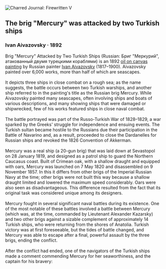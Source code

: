 <div class="artwork-of-the-day">
  <div class="container">
    <div class="img-wrapper">
      <img
        src="https://uploads7.wikiart.org/images/ivan-aivazovsky/brig-mercury-attacked-by-two-turkish-ships-1892.jpg!Large.jpg"
        alt="Charred Journal: Firewritten V" />
    </div>
    <div class="artwork-detail">
      <div class="artwork-origin"> 
        <h2 class="artwork-name">The brig "Mercury" was attacked by two Turkish ships</h2>
        <h3 class="artist">
          Ivan Aivazovsky
                    ·  1892
        </h3>
      </div>
      <p class="description">
        <span class="artwork-description-text ng-binding" ng-bind-html="viewModel.ArtworkOfTheDay.Description | unsafe">Brig "Mercury" Attacked by Two Turkish Ships (Russian: Бриг "Меркурий", атакованный двумя турецкими кораблями) is an 1892 <a target="_blank" href="/en/paintings-by-media/oil-on-sacking">oil on canvas painting</a> by Russian painter <a target="_blank" href="/en/ivan-aivazovsky">Ivan Aivazovsky</a> (1817–1900). Aivazovsky painted over 6,000 works, more than half of which are seascapes.
<br>
<br>It depicts three ships in close combat on a rough sea; as the name suggests, the battle occurs between two Turkish warships, and another ship referred to in the painting's title as the Russian brig Mercury. While Aivazovsky painted many seascapes, often involving ships and boats of various descriptions, and many showing ships that were damaged or shipwrecked, few of his works featured ships in close naval combat.
<br>
<br>The battle portrayed was part of the Russo-Turkish War of 1828–1829, a war sparked by the Greeks' struggle for independence and ensuing events. The Turkish sultan became hostile to the Russians due their participation in the Battle of Navarino and, as a result, proceeded to close the Dardanelles for Russian ships and revoked the 1826 Convention of Akkerman.
<br>
<br>Mercury was a real ship (a 20-gun brig) that was laid down at Sevastopol on 28 January 1819, and designed as a patrol ship to guard the Northern Caucasus coast. Built of Crimean oak, with a shallow draught and equipped with oars, Mercury was launched on 7 May 1820 and disassembled on 9 November 1857. In this it differs from other brigs of the Imperial Russian Navy at the time; other brigs were not built this way because a shallow draught limited and lowered the maximum speed considerably. Oars were also seen as disadvantageous. This difference resulted from the fact that its original task was considered unique among its designers.
<br>
<br>Mercury fought in several significant naval battles during its existence. One of the most notable of these battles involved a battle between Mercury (which was, at the time, commanded by Lieutenant Alexander Kazarsky) and two other brigs against a sizable complement of approximately 14 Turkish ships, who were returning from the shores of Anatolia. Turkish victory was at first foreseeable, but the tides of battle changed, and Mercury was able to escape after a final, powerful assault by the three brigs, ending the conflict.
<br>
<br>After the conflict had ended, one of the navigators of the Turkish ships made a comment commending Mercury for her seaworthiness, and the captain for his bravery:</span>
                        <div class="text-shadow-container" ng-show="showShadow" style=""></div>
      </p>
    </div>
  </div>

</div>

